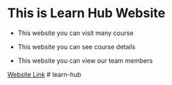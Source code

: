 # This is Learn Hub Website

- This website you can visit many course

- This website you can see course details

- This website you can view our team members

[Website Link](https://learn-hub.netlify.app/)
#   l e a r n - h u b  
 